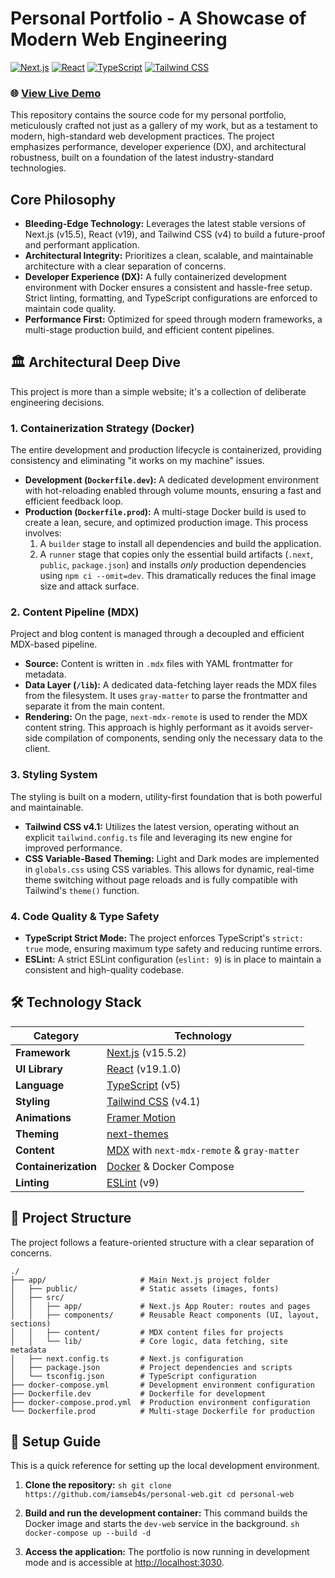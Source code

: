 # Personal Portfolio - A Showcase of Modern Web Engineering

[![Next.js](https://img.shields.io/badge/Next.js-15.5-black?logo=next.js)](https://nextjs.org/) [![React](https://img.shields.io/badge/React-19.1-blue?logo=react)](https://react.dev/) [![TypeScript](https://img.shields.io/badge/TypeScript-5-blue?logo=typescript)](https://www.typescriptlang.org/) [![Tailwind CSS](https://img.shields.io/badge/Tailwind_CSS-4.1-cyan?logo=tailwind-css)](https://tailwindcss.com/)

### 🌐 [View Live Demo](https://iamsebas.dev)

This repository contains the source code for my personal portfolio, meticulously crafted not just as a gallery of my work, but as a testament to modern, high-standard web development practices. The project emphasizes performance, developer experience (DX), and architectural robustness, built on a foundation of the latest industry-standard technologies.

## Core Philosophy

- **Bleeding-Edge Technology:** Leverages the latest stable versions of Next.js (v15.5), React (v19), and Tailwind CSS (v4) to build a future-proof and performant application.
- **Architectural Integrity:** Prioritizes a clean, scalable, and maintainable architecture with a clear separation of concerns.
- **Developer Experience (DX):** A fully containerized development environment with Docker ensures a consistent and hassle-free setup. Strict linting, formatting, and TypeScript configurations are enforced to maintain code quality.
- **Performance First:** Optimized for speed through modern frameworks, a multi-stage production build, and efficient content pipelines.

## 🏛️ Architectural Deep Dive

This project is more than a simple website; it's a collection of deliberate engineering decisions.

### 1. Containerization Strategy (Docker)

The entire development and production lifecycle is containerized, providing consistency and eliminating "it works on my machine" issues.

- **Development (`Dockerfile.dev`):** A dedicated development environment with hot-reloading enabled through volume mounts, ensuring a fast and efficient feedback loop.
- **Production (`Dockerfile.prod`):** A multi-stage Docker build is used to create a lean, secure, and optimized production image. This process involves:
    1. A `builder` stage to install all dependencies and build the application.
    2. A `runner` stage that copies only the essential build artifacts (`.next`, `public`, `package.json`) and installs *only* production dependencies using `npm ci --omit=dev`. This dramatically reduces the final image size and attack surface.

### 2. Content Pipeline (MDX)

Project and blog content is managed through a decoupled and efficient MDX-based pipeline.

- **Source:** Content is written in `.mdx` files with YAML frontmatter for metadata.
- **Data Layer (`/lib`):** A dedicated data-fetching layer reads the MDX files from the filesystem. It uses `gray-matter` to parse the frontmatter and separate it from the main content.
- **Rendering:** On the page, `next-mdx-remote` is used to render the MDX content string. This approach is highly performant as it avoids server-side compilation of components, sending only the necessary data to the client.

### 3. Styling System

The styling is built on a modern, utility-first foundation that is both powerful and maintainable.

- **Tailwind CSS v4.1:** Utilizes the latest version, operating without an explicit `tailwind.config.ts` file and leveraging its new engine for improved performance.
- **CSS Variable-Based Theming:** Light and Dark modes are implemented in `globals.css` using CSS variables. This allows for dynamic, real-time theme switching without page reloads and is fully compatible with Tailwind's `theme()` function.

### 4. Code Quality & Type Safety

- **TypeScript Strict Mode:** The project enforces TypeScript's `strict: true` mode, ensuring maximum type safety and reducing runtime errors.
- **ESLint:** A strict ESLint configuration (`eslint: 9`) is in place to maintain a consistent and high-quality codebase.

## 🛠️ Technology Stack

| Category          | Technology                                                              |
| ----------------- | ----------------------------------------------------------------------- |
| **Framework**     | [Next.js](https://nextjs.org/) (v15.5.2)                                |
| **UI Library**    | [React](https://react.dev/) (v19.1.0)                                   |
| **Language**      | [TypeScript](https://www.typescriptlang.org/) (v5)                      |
| **Styling**       | [Tailwind CSS](https://tailwindcss.com/) (v4.1)                         |
| **Animations**    | [Framer Motion](https://www.framer.com/motion/)                         |
| **Theming**       | [next-themes](https://github.com/pacocoursey/next-themes)               |
| **Content**       | [MDX](https://mdxjs.com/) with `next-mdx-remote` & `gray-matter`        |
| **Containerization**| [Docker](https://www.docker.com/) & Docker Compose                    |
| **Linting**       | [ESLint](https://eslint.org/) (v9)                                      |

## 📂 Project Structure

The project follows a feature-oriented structure with a clear separation of concerns.

```
./
├── app/                     # Main Next.js project folder
│   ├── public/              # Static assets (images, fonts)
│   ├── src/
│   │   ├── app/             # Next.js App Router: routes and pages
│   │   ├── components/      # Reusable React components (UI, layout, sections)
│   │   ├── content/         # MDX content files for projects
│   │   └── lib/             # Core logic, data fetching, site metadata
│   ├── next.config.ts       # Next.js configuration
│   ├── package.json         # Project dependencies and scripts
│   └── tsconfig.json        # TypeScript configuration
├── docker-compose.yml       # Development environment configuration
├── Dockerfile.dev           # Dockerfile for development
├── docker-compose.prod.yml  # Production environment configuration
└── Dockerfile.prod          # Multi-stage Dockerfile for production
```

## 🚀 Setup Guide

This is a quick reference for setting up the local development environment.

  1. **Clone the repository:**
    ```sh
    git clone https://github.com/iamseb4s/personal-web.git
    cd personal-web
    ```

  2. **Build and run the development container:**
    This command builds the Docker image and starts the `dev-web` service in the background.
    ```sh
    docker-compose up --build -d
    ```

  3. **Access the application:**
    The portfolio is now running in development mode and is accessible at [http://localhost:3030](http://localhost:3030).
